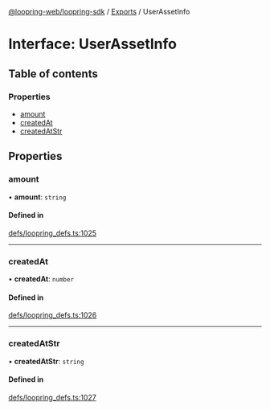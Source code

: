 [@loopring-web/loopring-sdk](../README.md) / [Exports](../modules.md) / UserAssetInfo

# Interface: UserAssetInfo

## Table of contents

### Properties

- [amount](UserAssetInfo.md#amount)
- [createdAt](UserAssetInfo.md#createdat)
- [createdAtStr](UserAssetInfo.md#createdatstr)

## Properties

### amount

• **amount**: `string`

#### Defined in

[defs/loopring_defs.ts:1025](https://github.com/Loopring/loopring_sdk/blob/532648f/src/defs/loopring_defs.ts#L1025)

___

### createdAt

• **createdAt**: `number`

#### Defined in

[defs/loopring_defs.ts:1026](https://github.com/Loopring/loopring_sdk/blob/532648f/src/defs/loopring_defs.ts#L1026)

___

### createdAtStr

• **createdAtStr**: `string`

#### Defined in

[defs/loopring_defs.ts:1027](https://github.com/Loopring/loopring_sdk/blob/532648f/src/defs/loopring_defs.ts#L1027)
